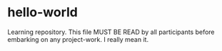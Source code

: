 # hello-world
Learning repository.
This file MUST BE READ by all participants before embarking on any project-work.
I really mean it.
